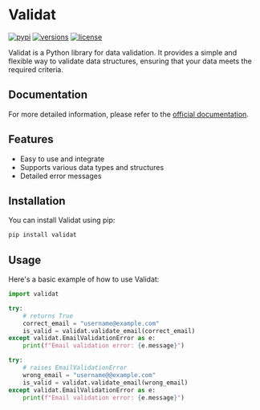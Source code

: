 # Validat

[![pypi](https://img.shields.io/pypi/v/validat?color=blue)](https://pypi.org/project/validat/)
[![versions](https://img.shields.io/pypi/pyversions/validat)](https://pypi.org/project/validat/)
[![license](https://img.shields.io/github/license/AliakseiYafremau/validat)](https://github.com/AliakseiYafremau/validat/blob/main/LICENSE)

Validat is a Python library for data validation. It provides a simple and flexible way to validate data structures, ensuring that your data meets the required criteria.

## Documentation

For more detailed information, please refer to the [official documentation](https://aliakseiyafremau.github.io/validat/).

## Features

- Easy to use and integrate
- Supports various data types and structures
- Detailed error messages

## Installation

You can install Validat using pip:

```bash
pip install validat
```

## Usage

Here's a basic example of how to use Validat:

```python
import validat

try:
    # returns True 
    correct_email = "username@example.com"
    is_valid = validat.validate_email(correct_email)
except validat.EmailValidationError as e:
    print(f"Email validation error: {e.message}")

try:
    # raises EmailValidationError
    wrong_email = "username@@example.com"
    is_valid = validat.validate_email(wrong_email)
except validat.EmailValidationError as e:
    print(f"Email validation error: {e.message}")
```
